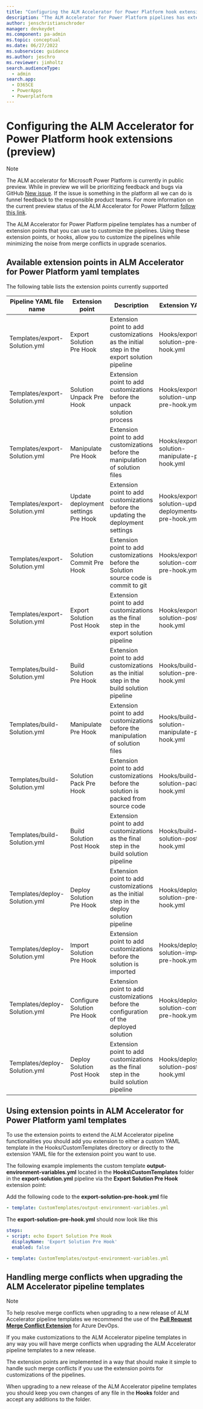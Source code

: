 ```yaml
---
title: "Configuring the ALM Accelerator for Power Platform hook extensions | MicrosoftDocs"
description: "The ALM Accelerator for Power Platform pipelines has extension points that allows users to customize the pipelines by using the available hooks to run custom yaml templates."
author: jenschristianschroder
manager: devkeydet
ms.component: pa-admin
ms.topic: conceptual
ms.date: 06/27/2022
ms.subservice: guidance
ms.author: jeschro
ms.reviewer: jimholtz
search.audienceType: 
  - admin
search.app: 
  - D365CE
  - PowerApps
  - Powerplatform
---
```

# Configuring the ALM Accelerator for Power Platform hook extensions (preview)

> [!NOTE]
> The ALM accelerator for Microsoft Power Platform is currently in public preview. While in preview we will be prioritizing feedback and bugs via GitHub [New issue](https://github.com/microsoft/coe-starter-kit/labels/alm-accelerator). If the issue is something in the platform all we can do is funnel feedback to the responsible product teams. For more information on the current preview status of the ALM Accelerator for Power Platform [follow this link](https://github.com/microsoft/coe-starter-kit/blob/main/CenterofExcellenceALMAccelerator/PREVIEW.md).

The ALM Accelerator for Power Platform pipeline templates has a number of extension points that you can use to customize the pipelines. Using these extension points, or hooks, allow you to customize the pipelines while minimizing the noise from merge conflicts in upgrade scenarios.

## Available extension points in ALM Accelerator for Power Platform yaml templates

The following table lists the extension points currently supported

| Pipeline YAML file name       | Extension point           | Description           | Extension YAML file   |
| ----------------------------- | ------------------------- | --------------------- | --------------------- |
| Templates/export-Solution.yml | Export Solution Pre Hook  | Extension point to add customizations as the initial step in the export solution pipeline | Hooks/export-solution-pre-hook.yml |
| Templates/export-Solution.yml | Solution Unpack Pre Hook  | Extension point to add customizations before the unpack solution process | Hooks/export-solution-unpack-pre-hook.yml |
| Templates/export-Solution.yml | Manipulate Pre Hook  | Extension point to add customizations before the manipulation of solution files | Hooks/export-solution-manipulate-pre-hook.yml |
| Templates/export-Solution.yml | Update deployment settings Pre Hook  | Extension point to add customizations before the updating the deployment settings | Hooks/export-solution-update-deploymentsettings-pre-hook.yml |
| Templates/export-Solution.yml | Solution Commit Pre Hook  | Extension point to add customizations before the Solution source code is commit to git | Hooks/export-solution-commit-pre-hook.yml |
| Templates/export-Solution.yml | Export Solution Post Hook  | Extension point to add customizations as the final step in the export solution pipeline | Hooks/export-solution-post-hook.yml |
| Templates/build-Solution.yml | Build Solution Pre Hook  | Extension point to add customizations as the initial step in the build solution pipeline | Hooks/build-solution-pre-hook.yml |
| Templates/build-Solution.yml | Manipulate Pre Hook  | Extension point to add customizations before the manipulation of solution files | Hooks/build-solution-manipulate-pre-hook.yml |
| Templates/build-Solution.yml | Solution Pack Pre Hook  | Extension point to add customizations before the solution is packed from source code | Hooks/build-solution-pack-pre-hook.yml |
| Templates/build-Solution.yml | Build Solution Post Hook  | Extension point to add customizations as the final step in the build solution pipeline | Hooks/build-solution-post-hook.yml |
| Templates/deploy-Solution.yml | Deploy Solution Pre Hook  | Extension point to add customizations as the initial step in the deploy solution pipeline | Hooks/deploy-solution-pre-hook.yml |
| Templates/deploy-Solution.yml | Import Solution Pre Hook  | Extension point to add customizations before the solution is imported | Hooks/deploy-solution-import-pre-hook.yml |
| Templates/deploy-Solution.yml | Configure Solution Pre Hook  | Extension point to add customizations before the configuration of the deployed solution | Hooks/deploy-solution-configure-pre-hook.yml |
| Templates/deploy-Solution.yml | Deploy Solution Post Hook  | Extension point to add customizations as the final step in the build solution pipeline | Hooks/deploy-solution-post-hook.yml |

## Using extension points in ALM Accelerator for Power Platform yaml templates

To use the extension points to extend the ALM Accelerator pipeline functionalities you should add you extension to either a custom YAML template in the Hooks/CustomTemplates directory or directly to the extension YAML file for the extension point you want to use.

The following example implements the custom template **output-environment-variables.yml** located in the **Hooks\CustomTemplates** folder in the **export-solution.yml** pipeline via the **Export Solution Pre Hook** extension point:

Add the following code to the **export-solution-pre-hook.yml** file

```yaml
- template: CustomTemplates/output-environment-variables.yml
```

The **export-solution-pre-hook.yml** should now look like this

```yaml
steps:
- script: echo Export Solution Pre Hook
  displayName: 'Export Solution Pre Hook'
  enabled: false

- template: CustomTemplates/output-environment-variables.yml
```

## Handling merge conflicts when upgrading the ALM Accelerator pipeline templates

> [!NOTE]
> To help resolve merge conflicts when upgrading to a new release of ALM Accelerator pipeline templates we recommend the use of the [**Pull Request Merge Conflict Extension**](https://marketplace.visualstudio.com/items?itemName=ms-devlabs.conflicts-tab) for Azure DevOps.

If you make customizations to the ALM Accelerator pipeline templates in any way you will have merge conflicts when upgrading the ALM Accelerator pipeline templates to a new release.

The extension points are implemented in a way that should make it simple to handle such merge conflicts if you use the extension points for customizations of the pipelines.

When upgrading to a new release of the ALM Accelerator pipeline templates you should keep you own changes of any file in the **Hooks** folder and accept any additions to the folder.
